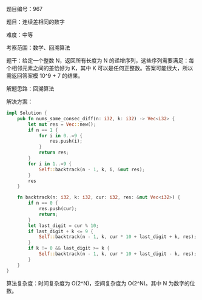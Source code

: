题目编号：967

题目：连续差相同的数字

难度：中等

考察范围：数学、回溯算法

题干：给定一个整数 N，返回所有长度为 N 的递增序列，这些序列需要满足：每个相邻元素之间的差恰好为 K，其中 K 可以是任何正整数。答案可能很大，所以需返回答案模 10^9 + 7 的结果。

解题思路：回溯算法

解决方案：

```rust
impl Solution {
    pub fn nums_same_consec_diff(n: i32, k: i32) -> Vec<i32> {
        let mut res = Vec::new();
        if n == 1 {
            for i in 0..=9 {
                res.push(i);
            }
            return res;
        }
        for i in 1..=9 {
            Self::backtrack(n - 1, k, i, &mut res);
        }
        res
    }

    fn backtrack(n: i32, k: i32, cur: i32, res: &mut Vec<i32>) {
        if n == 0 {
            res.push(cur);
            return;
        }
        let last_digit = cur % 10;
        if last_digit + k <= 9 {
            Self::backtrack(n - 1, k, cur * 10 + last_digit + k, res);
        }
        if k != 0 && last_digit >= k {
            Self::backtrack(n - 1, k, cur * 10 + last_digit - k, res);
        }
    }
}
```

算法复杂度：时间复杂度为 O(2^N)，空间复杂度为 O(2^N)。其中 N 为数字的位数。